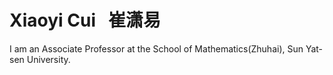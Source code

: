 # Xiaoyi Cui   崔潇易

I am an Associate Professor at the School of Mathematics(Zhuhai), Sun Yat-sen University.
